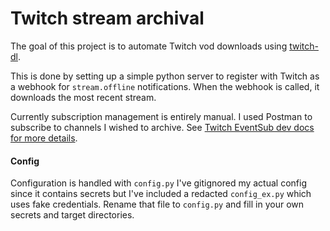 # Twitch stream archival

The goal of this project is to automate Twitch vod downloads using [twitch-dl](https://github.com/ihabunek/twitch-dl).

This is done by setting up a simple python server to register with Twitch as a webhook for `stream.offline` notifications. When the webhook is called, it downloads the most recent stream. 

Currently subscription management is entirely manual. I used Postman to subscribe to channels I wished to archive. See [Twitch EventSub dev docs for more details](https://dev.twitch.tv/docs/eventsub).

#### Config
Configuration is handled with `config.py` I've gitignored my actual config since it contains secrets but I've included a redacted `config_ex.py` which uses fake credentials. Rename that file to `config.py` and fill in your own secrets and target directories.